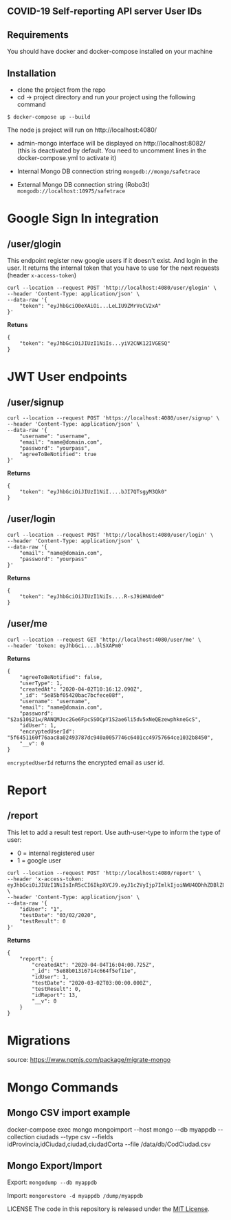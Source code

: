 ## COVID-19 Self-reporting API server User IDs


## Requirements 

You should have docker and docker-compose installed on your machine 

## Installation 

* clone the project from the repo 
* cd -> project directory and run your project using the following command 
 ```
 $ docker-compose up --build
 ```
 The node js project will run on http://localhost:4080/
 
 * admin-mongo interface will be displayed on http://localhost:8082/  
 (this is deactivated by default. You need to uncomment lines in the docker-compose.yml to activate it)
 
 * Internal Mongo DB connection string
 `mongodb://mongo/safetrace`

 * External Mongo DB connection string (Robo3t)
 `mongodb://localhost:10975/safetrace`
 
 

# Google Sign In integration

## /user/glogin

This endpoint register new google users if it doesn't exist. And login in the user. It returns the internal token that you have to use for the next requests (header `x-access-token`)

```
curl --location --request POST 'http://localhost:4080/user/glogin' \
--header 'Content-Type: application/json' \
--data-raw '{
	"token": "eyJhbGciO0eXAiOi...LeLIU9ZMrVoCV2xA"
}'
```
**Retuns**

```
{
    "token": "eyJhbGciOiJIUzI1NiIs...yiV2CNK12IVGESQ"
}
```

# JWT User endpoints

## /user/signup

```
curl --location --request POST 'https://localhost:4080/user/signup' \
--header 'Content-Type: application/json' \
--data-raw '{
	"username": "username",
	"email": "name@domain.com",
	"password": "yourpass",
    "agreeToBeNotified": true
}'
```
**Returns**
```
{
    "token": "eyJhbGciOiJIUzI1NiI....bJI7QTsgyM3Qk0"
}
```

## /user/login

```
curl --location --request POST 'http://localhost:4080/user/login' \
--header 'Content-Type: application/json' \
--data-raw '{
	"email": "name@domain.com",
	"password": "yourpass"
}'
```
**Returns**
```
{
    "token": "eyJhbGciOiJIUzI1NiIs....R-sJ9iHNUde0"
}
```

## /user/me

```
curl --location --request GET 'http://localhost:4080/user/me' \
--header 'token: eyJhbGci....blSXAPm0'

```
**Returns**
```
{
    "agreeToBeNotified": false,
    "userType": 1,
    "createdAt": "2020-04-02T10:16:12.090Z",
    "_id": "5e85bf05420bac7bcfece08f",
    "username": "username",
    "email": "name@domain.com",
    "password": "$2a$10$21w/RANQMJoc2Ge6FpcSSOCpY1S2ae6li5dv5xNeQEzewphkneGcS",
    "idUser": 1,
    "encryptedUserId": "5f6451160f76aac8a02493787dc940a0057746c6401cc49757664ce1032b8450",
    "__v": 0
}
```

`encryptedUserId` returns the encrypted email as user id.

# Report

## /report 

This let to add a result test report. Use auth-user-type to inform the type of user:
- 0 = internal registered user 
- 1 = google user


```
curl --location --request POST 'http://localhost:4080/report' \
--header 'x-access-token: eyJhbGciOiJIUzI1NiIsInR5cCI6IkpXVCJ9.eyJ1c2VyIjp7ImlkIjoiNWU4ODhhZDBlZGEwN2U2ZGFlYjY0ODBiIn0sImlhdCI6MTU4NjAxNjA2MiwiZXhwIjoxNTg2MDE5NjYyfQ.hmxFFAz1P80Yq4Q2iA6D8IpCOhI5_7xkfZYWDkQOHK4' \
--header 'Content-Type: application/json' \
--data-raw '{
	"idUser": "1",
	"testDate": "03/02/2020",
	"testResult": 0
}'
```
**Returns**

```
{
    "report": {
        "createdAt": "2020-04-04T16:04:00.725Z",
        "_id": "5e88b01316714c664f5ef11e",
        "idUser": 1,
        "testDate": "2020-03-02T03:00:00.000Z",
        "testResult": 0,
        "idReport": 13,
        "__v": 0
    }
}
```

# Migrations
source: https://www.npmjs.com/package/migrate-mongo

# Mongo Commands
## Mongo CSV import example
docker-compose exec mongo mongoimport --host mongo --db myappdb --collection ciudads --type csv --fields idProvincia,idCiudad,ciudad,ciudadCorta --file /data/db/CodCiudad.csv
 
## Mongo Export/Import
Export: ``mongodump --db myappdb``

Import: ``mongorestore -d myappdb /dump/myappdb``

LICENSE
The code in this repository is released under the [MIT License](https://github.com/cmalfesi/SafeTrace/blob/master/LICENSE).